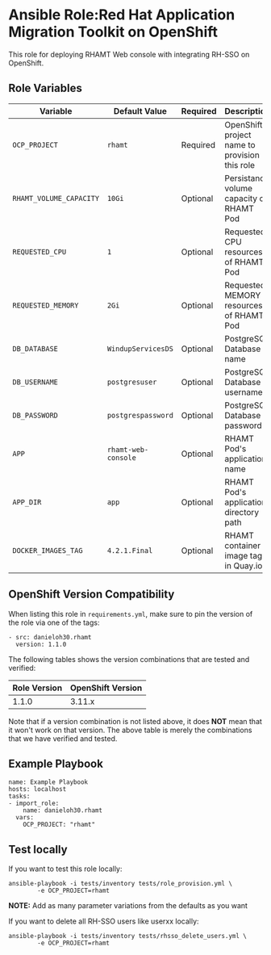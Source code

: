 Ansible Role:Red Hat Application Migration Toolkit on OpenShift
=========

This role for deploying RHAMT Web console with integrating RH-SSO on OpenShift.

Role Variables
------------

| Variable                    | Default Value      | Required |  Description   |
|-----------------------------|--------------------|----------|----------------|
|`OCP_PROJECT`                | `rhamt`            | Required | OpenShift project name to provision this role |
|`RHAMT_VOLUME_CAPACITY`      | `10Gi`             | Optional | Persistance volume capacity of RHAMT Pod |
|`REQUESTED_CPU`              | `1`                | Optional | Requested CPU resources of RHAMT Pod |
|`REQUESTED_MEMORY`           | `2Gi`              | Optional | Requested MEMORY resources of RHAMT Pod |
|`DB_DATABASE`                | `WindupServicesDS` | Optional | PostgreSQL Database name |
|`DB_USERNAME`                | `postgresuser`     | Optional | PostgreSQL Database username |
|`DB_PASSWORD`                | `postgrespassword` | Optional | PostgreSQL Database password |
|`APP`                        | `rhamt-web-console`| Optional | RHAMT Pod's application name |
|`APP_DIR`                    | `app`              | Optional | RHAMT Pod's application directory path |
|`DOCKER_IMAGES_TAG`          | `4.2.1.Final`      | Optional | RHAMT container image tag in Quay.io |

OpenShift Version Compatibility
------------

When listing this role in `requirements.yml`, make sure to pin the version of the role via one of the tags:

```
- src: danieloh30.rhamt
  version: 1.1.0
```  

The following tables shows the version combinations that are tested and verified:

| Role Version      | OpenShift Version |
|-------------------|-------------------|
| 1.1.0   | 3.11.x  |

Note that if a version combination is not listed above, it does **NOT** mean that it won't work on that 
version. The above table is merely the combinations that we have verified and tested.


Example Playbook
------------

```
name: Example Playbook
hosts: localhost
tasks:
- import_role:
    name: danieloh30.rhamt
  vars:
    OCP_PROJECT: "rhamt"
```

Test locally
------------
If you want to test this role locally:

```
ansible-playbook -i tests/inventory tests/role_provision.yml \
        -e OCP_PROJECT=rhamt
```

__NOTE:__ Add as many parameter variations from the defaults as you want

If you want to delete all RH-SSO users like userxx locally:
```
ansible-playbook -i tests/inventory tests/rhsso_delete_users.yml \
        -e OCP_PROJECT=rhamt
```